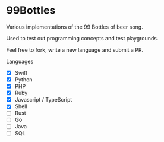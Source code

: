 # 99Bottles

Various implementations of the 99 Bottles of beer song.

Used to test out programming concepts and test playgrounds.

Feel free to fork, write a new language and submit a PR.

Languages

- [x] Swift
- [x] Python
- [x] PHP
- [x] Ruby
- [x] Javascript / TypeScript
- [x] Shell
- [ ] Rust
- [ ] Go
- [ ] Java
- [ ] SQL
